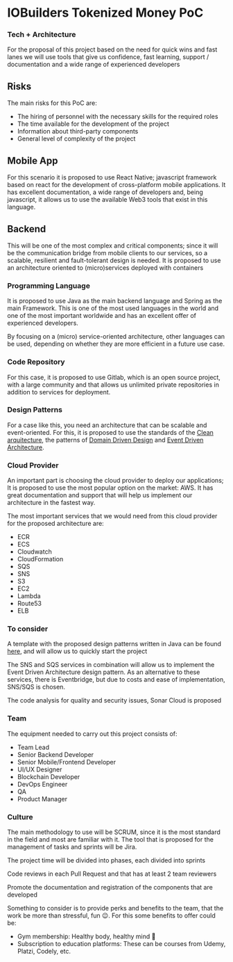 # IOBuilders Tokenized Money PoC

### Tech + Architecture

For the proposal of this project based on the need for quick wins and fast lanes we will use tools that give us confidence, fast learning, support / documentation and a wide range of experienced developers

## Risks

The main risks for this PoC are:

- The hiring of personnel with the necessary skills for the required roles
- The time available for the development of the project
- Information about third-party components
- General level of complexity of the project

## **Mobile App**

For this scenario it is proposed to use React Native; javascript framework based on react for the development of cross-platform mobile applications. It has excellent documentation, a wide range of developers and, being javascript, it allows us to use the available Web3 tools that exist in this language.

## Backend

This will be one of the most complex and critical components; since it will be the communication bridge from mobile clients to our services, so a scalable, resilient and fault-tolerant design is needed. It is proposed to use an architecture oriented to (micro)services deployed with containers

### Programming Language

It is proposed to use Java as the main backend language and Spring as the main Framework. This is one of the most used languages in the world and one of the most important worldwide and has an excellent offer of experienced developers. 

By focusing on a (micro) service-oriented architecture, other languages can be used, depending on whether they are more efficient in a future use case.

### Code Repository

For this case, it is proposed to use Gitlab, which is an open source project, with a large community and that allows us unlimited private repositories in addition to services for deployment. 

### Design Patterns

For a case like this, you need an architecture that can be scalable and event-oriented. For this, it is proposed to use the standards of the [Clean arquitecture](https://blog.cleancoder.com/uncle-bob/2012/08/13/the-clean-architecture.html), the patterns of [Domain Driven Design](https://martinfowler.com/tags/domain%20driven%20design.html) and [Event Driven Architecture](https://aws.amazon.com/event-driven-architecture/).

### Cloud Provider

An important part is choosing the cloud provider to deploy our applications; It is proposed to use the most popular option on the market: AWS. It has great documentation and support that will help us implement our architecture in the fastest way.

The most important services that we would need from this cloud provider for the proposed architecture are:

- ECR
- ECS
- Cloudwatch
- CloudFormation
- SQS
- SNS
- S3
- EC2
- Lambda
- Route53
- ELB

### To consider

A template with the proposed design patterns written in Java can be found [here](https://github.com/DaveSalazar/java-clean-arch-ddd), and will allow us to quickly start the project

The SNS and SQS services in combination will allow us to implement the Event Driven Architecture design pattern. As an alternative to these services, there is Eventbridge, but due to costs and ease of implementation, SNS/SQS is chosen.

The code analysis for quality and security issues, Sonar Cloud is proposed

### Team

The equipment needed to carry out this project consists of:

- Team Lead
- Senior Backend Developer
- Senior Mobile/Frontend Developer
- UI/UX Designer
- Blockchain Developer
- DevOps Engineer
- QA
- Product Manager

### Culture

The main methodology to use will be SCRUM, since it is the most standard in the field and most are familiar with it. The tool that is proposed for the management of tasks and sprints will be Jira.

The project time will be divided into phases, each divided into sprints

Code reviews in each Pull Request and that has at least 2 team reviewers

Promote the documentation and registration of the components that are developed

Something to consider is to provide perks and benefits to the team, that the work be more than stressful, fun 😉. For this some benefits to offer could be:

- Gym membership: Healthy body, healthy mind **🙂**
- Subscription to education platforms: These can be courses from Udemy, Platzi, Codely, etc.